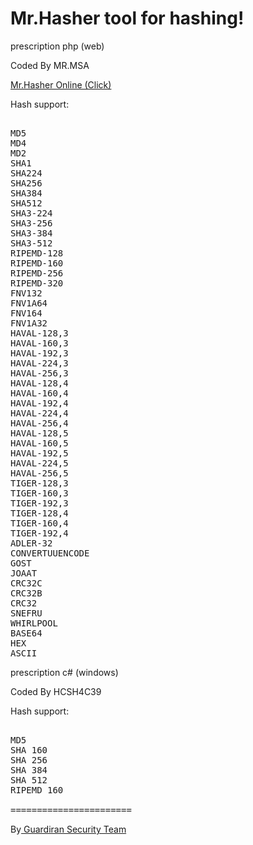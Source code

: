 # Mr.Hasher tool for hashing!


prescription php (web)

Coded By MR.MSA


[Mr.Hasher Online (Click)
](https://tools.mr-msa.xyz/Tools/mr.hasher/)

Hash support:

<pre>

MD5
MD4
MD2
SHA1
SHA224
SHA256
SHA384
SHA512
SHA3-224
SHA3-256
SHA3-384
SHA3-512
RIPEMD-128
RIPEMD-160
RIPEMD-256
RIPEMD-320
FNV132
FNV1A64
FNV164
FNV1A32
HAVAL-128,3
HAVAL-160,3
HAVAL-192,3
HAVAL-224,3
HAVAL-256,3
HAVAL-128,4
HAVAL-160,4
HAVAL-192,4
HAVAL-224,4
HAVAL-256,4
HAVAL-128,5
HAVAL-160,5
HAVAL-192,5
HAVAL-224,5
HAVAL-256,5
TIGER-128,3
TIGER-160,3
TIGER-192,3
TIGER-128,4
TIGER-160,4
TIGER-192,4
ADLER-32
CONVERTUUENCODE
GOST
JOAAT
CRC32C
CRC32B
CRC32
SNEFRU
WHIRLPOOL
BASE64
HEX
ASCII
</pre>

prescription c#  (windows)

Coded By HCSH4C39

Hash support:

<pre>

MD5
SHA 160
SHA 256
SHA 384
SHA 512
RIPEMD 160

=======================
</pre>

By[ Guardiran Security Team ](https://guardiran.org/)
